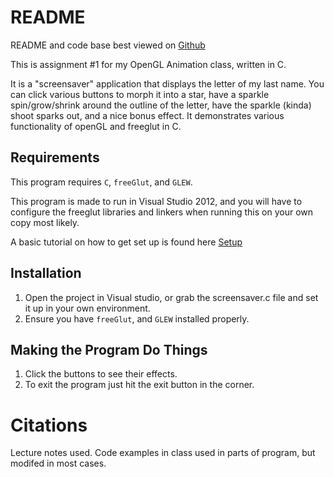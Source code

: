 README
======

README and code base best viewed on [Github](https://github.com/mikenorthorp/OpenGL_Screensaver)

This is assignment #1 for my OpenGL Animation class, written in C.

It is a "screensaver" application that displays the letter of my last name. You can click various buttons
to morph it into a star, have a sparkle spin/grow/shrink around the outline of the letter, have the
sparkle (kinda) shoot sparks out, and a nice bonus effect. It demonstrates various functionality of openGL
and freeglut in C.

Requirements
------------

This program requires `C`, `freeGlut`, and `GLEW`.

This program is made to run in Visual Studio 2012, and you will have to configure the
freeglut libraries and linkers when running this on your own copy most likely.

A basic tutorial on how to get set up is found here [Setup](http://www.wyzant.com/resources/blogs/226103/opengl_freeglut_and_visual_studio_2012)

Installation
------------

1. Open the project in Visual studio, or grab the screensaver.c file and set it up in
   your own environment.
2. Ensure you have `freeGlut`, and `GLEW` installed properly.

Making the Program Do Things
----------------------------

1. Click the buttons to see their effects.
2. To exit the program just hit the exit button in the corner.


Citations
=========
Lecture notes used. Code examples in class used in parts of program, but modifed
in most cases.




